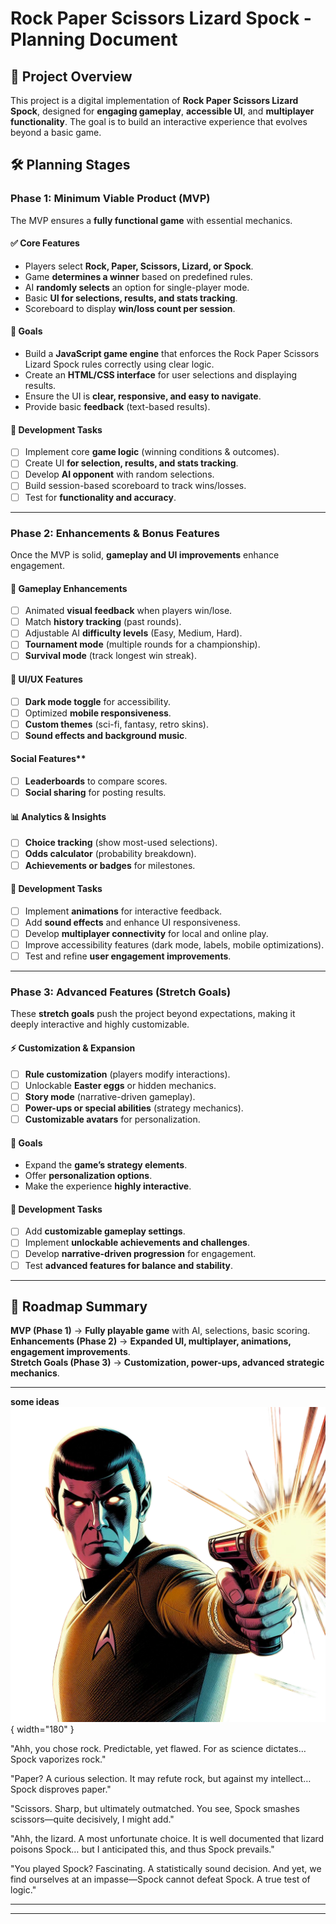 # **Rock Paper Scissors Lizard Spock - Planning Document**

## **📌 Project Overview**

This project is a digital implementation of **Rock Paper Scissors Lizard Spock**, designed for **engaging gameplay**, **accessible UI**, and **multiplayer functionality**. The goal is to build an interactive experience that evolves beyond a basic game.

## **🛠 Planning Stages**

### **Phase 1: Minimum Viable Product (MVP)**

The MVP ensures a **fully functional game** with essential mechanics.

#### **✅ Core Features**

-   Players select **Rock, Paper, Scissors, Lizard, or Spock**.
-   Game **determines a winner** based on predefined rules.
-   AI **randomly selects** an option for single-player mode.
-   Basic **UI for selections, results, and stats tracking**.
-   Scoreboard to display **win/loss count per session**.

#### **🎯 Goals**

-   Build a **JavaScript game engine** that enforces the Rock Paper Scissors Lizard Spock rules correctly using clear logic.
-   Create an **HTML/CSS interface** for user selections and displaying results.
-   Ensure the UI is **clear, responsive, and easy to navigate**.
-   Provide basic **feedback** (text-based results).

#### **🔨 Development Tasks**

-   [ ] Implement core **game logic** (winning conditions & outcomes).
-   [ ] Create UI **for selection, results, and stats tracking**.
-   [ ] Develop **AI opponent** with random selections.
-   [ ] Build session-based scoreboard to track wins/losses.
-   [ ] Test for **functionality and accuracy**.

---

### **Phase 2: Enhancements & Bonus Features**

Once the MVP is solid, **gameplay and UI improvements** enhance engagement.

#### **🌟 Gameplay Enhancements**

-   [ ] Animated **visual feedback** when players win/lose.
-   [ ] Match **history tracking** (past rounds).
-   [ ] Adjustable AI **difficulty levels** (Easy, Medium, Hard).
-   [ ] **Tournament mode** (multiple rounds for a championship).
-   [ ] **Survival mode** (track longest win streak).

#### **🎨 UI/UX Features**

-   [ ] **Dark mode toggle** for accessibility.
-   [ ] Optimized **mobile responsiveness**.
-   [ ] **Custom themes** (sci-fi, fantasy, retro skins).
-   [ ] **Sound effects and background music**.

#### Social Features\*\*

-   [ ] **Leaderboards** to compare scores.
-   [ ] **Social sharing** for posting results.

#### **📊 Analytics & Insights**

-   [ ] **Choice tracking** (show most-used selections).
-   [ ] **Odds calculator** (probability breakdown).
-   [ ] **Achievements or badges** for milestones.

#### **🔨 Development Tasks**

-   [ ] Implement **animations** for interactive feedback.
-   [ ] Add **sound effects** and enhance UI responsiveness.
-   [ ] Develop **multiplayer connectivity** for local and online play.
-   [ ] Improve accessibility features (dark mode, labels, mobile optimizations).
-   [ ] Test and refine **user engagement improvements**.

---

### **Phase 3: Advanced Features (Stretch Goals)**

These **stretch goals** push the project beyond expectations, making it deeply interactive and highly customizable.

#### **⚡ Customization & Expansion**

-   [ ] **Rule customization** (players modify interactions).
-   [ ] Unlockable **Easter eggs** or hidden mechanics.
-   [ ] **Story mode** (narrative-driven gameplay).
-   [ ] **Power-ups or special abilities** (strategy mechanics).
-   [ ] **Customizable avatars** for personalization.

#### **🎯 Goals**

-   Expand the **game’s strategy elements**.
-   Offer **personalization options**.
-   Make the experience **highly interactive**.

#### **🔨 Development Tasks**

-   [ ] Add **customizable gameplay settings**.
-   [ ] Implement **unlockable achievements and challenges**.
-   [ ] Develop **narrative-driven progression** for engagement.
-   [ ] Test **advanced features for balance and stability**.

---

## **📌 Roadmap Summary**

**MVP (Phase 1)** → **Fully playable game** with AI, selections, basic scoring.  
**Enhancements (Phase 2)** → **Expanded UI, multiplayer, animations, engagement improvements**.  
**Stretch Goals (Phase 3)** → **Customization, power-ups, advanced strategic mechanics**.

---

**some ideas**
![Spock Character](assets/images/char-spok.png){ width="180" }

"Ahh, you chose rock. Predictable, yet flawed. For as science dictates… Spock vaporizes rock."

"Paper? A curious selection. It may refute rock, but against my intellect… Spock disproves paper."

"Scissors. Sharp, but ultimately outmatched. You see, Spock smashes scissors—quite decisively, I might add."

"Ahh, the lizard. A most unfortunate choice. It is well documented that lizard poisons Spock… but I anticipated this, and thus Spock prevails."

"You played Spock? Fascinating. A statistically sound decision. And yet, we find ourselves at an impasse—Spock cannot defeat Spock. A true test of logic."

---

---
